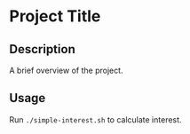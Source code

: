 # Project Title
## Description
A brief overview of the project.
## Usage
Run `./simple-interest.sh` to calculate interest.
